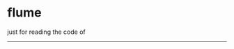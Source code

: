 # flume

just for reading the code of <Information Flow Control for Standard OS Abstractions>

-------
